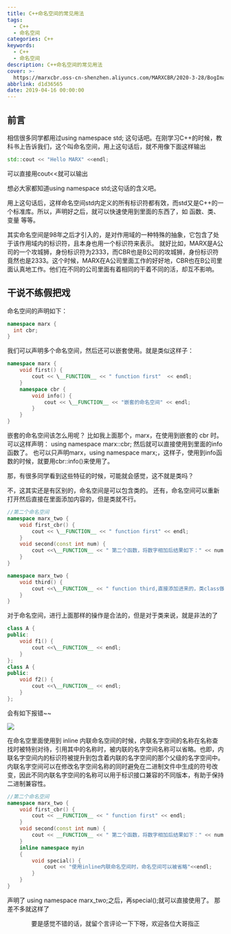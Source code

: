 ```yaml
---
title: C++命名空间的常见用法
tags:
  - C++
  - 命名空间
categories: C++
keywords:
  - C++
  - 命名空间
description: C++命名空间的常见用法
cover: >-
  https://marxcbr.oss-cn-shenzhen.aliyuncs.com/MARXCBR/2020-3-28/BogImages/1585372465268.png
abbrlink: d1d36565
date: 2019-04-16 00:00:00
---
```



## 前言

相信很多同学都用过using namespace std; 这句话吧。在刚学习C++的时候，教科书上告诉我们，这个叫命名空间，用上这句话后，就不用像下面这样输出
``` c++
std::cout << "Hello MARX" <<endl;
```

 可以直接用cout<<就可以输出

想必大家都知道using namespace std;这句话的含义吧。

用上这句话后，这样命名空间std内定义的所有标识符都有效，而std又是C++的一个标准库。所以，声明好之后，就可以快速使用到里面的东西了，如 函数、类、变量 等等。

其实命名空间是98年之后才引入的，是对作用域的一种特殊的抽象，它包含了处于该作用域内的标识符，且本身也用一个标识符来表示。
就好比如，MARX是A公司的一个攻城狮，身份标识符为2333，而CBR也是B公司的攻城狮，身份标识符竟然也是2333。这个时候，MARX在A公司里面工作的好好地，CBR也在B公司里面认真地工作。他们在不同的公司里面有着相同的干着不同的活，却互不影响。

## 干说不练假把戏

命名空间的声明如下：
``` c++
namespace marx {
  int cbr;
}
```

我们可以声明多个命名空间，然后还可以嵌套使用。就是类似这样子：

``` c++
namespace marx {
	void first() {
		cout << \__FUNCTION__ << " function first"  << endl;
	}
	namespace cbr {
		void info() {
			cout << \__FUNCTION__ << "嵌套的命名空间" << endl;
		}
	}
}
```

嵌套的命名空间该怎么用呢？
比如我上面那个，marx，在使用到嵌套的 cbr 时。
可以这样声明： using namespace marx::cbr;
然后就可以直接使用到里面的info函数了。
也可以只声明marx，using namespace marx;，这样子，使用到info函数的时候，就要用cbr::info()来使用了。

那，有很多同学看到这些特征的时候，可能就会感觉，这不就是类吗？

不，这其实还是有区别的，命名空间是可以包含类的。
还有，命名空间可以重新打开然后直接在里面添加内容的，但是类就不行。
``` c++
//第二个命名空间
namespace marx_two {
	void first_cbr() {
		cout << \__FUNCTION__ << " function first" << endl;
	}
	void second(const int num) {
		cout <<\__FUNCTION__ << " 第二个函数，将数字相加后结果如下：" << num + num << endl;
	}
}

namespace marx_two {
	void third() {
		cout <<\__FUNCTION__ << " function third,直接添加进来的，类class做不到" << endl;
	}
}
```
对于命名空间，进行上面那样的操作是合法的，但是对于类来说，就是非法的了
```c++
class A {
public:
	void f1() {
		cout <<\__FUNCTION__ << endl;
	}
};
class A {
public:
	void f2() {
		cout <<\__FUNCTION__ << endl;
	}
};

```
会有如下报错~~

![](http://marxcbr.oss-cn-shenzhen.aliyuncs.com/MARXCBR/2019-4-16/C%2B%2B_%E5%91%BD%E5%90%8D%E7%A9%BA%E9%97%B4/1555409668538.png)

在命名空里面使用到 inline 内联命名空间的时候，内联名字空间的名称在名称查找时被特别对待，引用其中的名称时，被内联的名字空间名称可以省略。也即，内联名字空间内的标识符被提升到包含着内联的名字空间的那个父级的名字空间中。内联名字空间可以在修改名字空间名称的同时避免在二进制文件中生成的符号改变，因此不同内联名字空间的名称可以用于标识接口兼容的不同版本，有助于保持二进制兼容性。

``` c++
//第二个命名空间
namespace marx_two {
	void first_cbr() {
		cout << __FUNCTION__ << " function first" << endl;
	}
	void second(const int num) {
		cout << __FUNCTION__ << " 第二个函数，将数字相加后结果如下：" << num + num << endl;
	}
	inline namespace myin
	{
		void special() {
			cout << "使用inline内联命名空间时，命名空间可以被省略"<<endl;
		}
	}
}
```
声明了 using namespace marx_two;之后，再special();就可以直接使用了。
那差不多就这样了


<center>要是感觉不错的话，就留个言评论一下下呀，欢迎各位大哥指正</center>